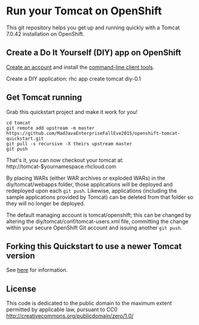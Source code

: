 Run your Tomcat on OpenShift
============================
This git repository helps you get up and running quickly with a Tomcat 7.0.42 installation on OpenShift.

Create a Do It Yourself (DIY) app on OpenShift
----------------------------------------------
<a href="https://www.openshift.com/">Create an account</a> and install the <a href="https://www.openshift.com/get-started">command-line client tools</a>.

Create a DIY application:
    rhc app create tomcat diy-0.1

Get Tomcat running
----------------------------
Grab this quickstart project and make it work for you!

    cd tomcat
    git remote add upstream -m master https://github.com/MadJavaEnterpriseFallEve2015/openshift-tomcat-quickstart.git
    git pull -s recursive -X theirs upstream master
    git push

That's it, you can now checkout your tomcat at:
    http://tomcat-$yournamespace.rhcloud.com

By placing WARs (either WAR archives or exploded WARs) in the diy/tomcat/webapps folder,
those applications will be deployed and redeployed upon each <code>git push</code>.  Likewise,
applications (including the sample applications provided by Tomcat) can be deleted from that
folder so they will no longer be deployed.

The default managing account is tomcat/openshift; this can be changed by altering the 
diy/tomcat/conf/tomcat-users.xml file, committing the change within your secure OpenShift
Git account and issuing another <code>git push</code>.

Forking this Quickstart to use a newer Tomcat version
-----------------------------------------------------
See [here](HowToUpdate.md) for information.

License
-------
This code is dedicated to the public domain to the maximum extent
permitted by applicable law, pursuant to CC0
http://creativecommons.org/publicdomain/zero/1.0/

